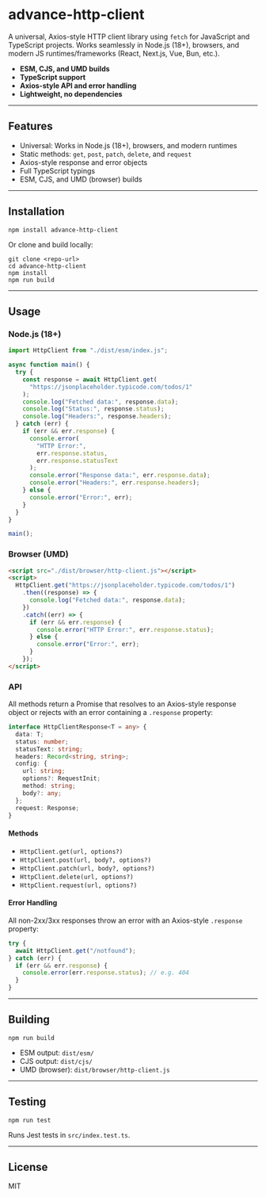 # advance-http-client

A universal, Axios-style HTTP client library using `fetch` for JavaScript and TypeScript projects. Works seamlessly in Node.js (18+), browsers, and modern JS runtimes/frameworks (React, Next.js, Vue, Bun, etc.).

- **ESM, CJS, and UMD builds**
- **TypeScript support**
- **Axios-style API and error handling**
- **Lightweight, no dependencies**

---

## Features

- Universal: Works in Node.js (18+), browsers, and modern runtimes
- Static methods: `get`, `post`, `patch`, `delete`, and `request`
- Axios-style response and error objects
- Full TypeScript typings
- ESM, CJS, and UMD (browser) builds

---

## Installation

```
npm install advance-http-client
```

Or clone and build locally:

```
git clone <repo-url>
cd advance-http-client
npm install
npm run build
```

---

## Usage

### Node.js (18+)

```js
import HttpClient from "./dist/esm/index.js";

async function main() {
  try {
    const response = await HttpClient.get(
      "https://jsonplaceholder.typicode.com/todos/1"
    );
    console.log("Fetched data:", response.data);
    console.log("Status:", response.status);
    console.log("Headers:", response.headers);
  } catch (err) {
    if (err && err.response) {
      console.error(
        "HTTP Error:",
        err.response.status,
        err.response.statusText
      );
      console.error("Response data:", err.response.data);
      console.error("Headers:", err.response.headers);
    } else {
      console.error("Error:", err);
    }
  }
}

main();
```

### Browser (UMD)

```html
<script src="./dist/browser/http-client.js"></script>
<script>
  HttpClient.get("https://jsonplaceholder.typicode.com/todos/1")
    .then((response) => {
      console.log("Fetched data:", response.data);
    })
    .catch((err) => {
      if (err && err.response) {
        console.error("HTTP Error:", err.response.status);
      } else {
        console.error("Error:", err);
      }
    });
</script>
```

### API

All methods return a Promise that resolves to an Axios-style response object or rejects with an error containing a `.response` property:

```ts
interface HttpClientResponse<T = any> {
  data: T;
  status: number;
  statusText: string;
  headers: Record<string, string>;
  config: {
    url: string;
    options?: RequestInit;
    method: string;
    body?: any;
  };
  request: Response;
}
```

#### Methods

- `HttpClient.get(url, options?)`
- `HttpClient.post(url, body?, options?)`
- `HttpClient.patch(url, body?, options?)`
- `HttpClient.delete(url, options?)`
- `HttpClient.request(url, options?)`

#### Error Handling

All non-2xx/3xx responses throw an error with an Axios-style `.response` property:

```js
try {
  await HttpClient.get("/notfound");
} catch (err) {
  if (err && err.response) {
    console.error(err.response.status); // e.g. 404
  }
}
```

---

## Building

```
npm run build
```

- ESM output: `dist/esm/`
- CJS output: `dist/cjs/`
- UMD (browser): `dist/browser/http-client.js`

---

## Testing

```
npm run test
```

Runs Jest tests in `src/index.test.ts`.

---

## License

MIT
